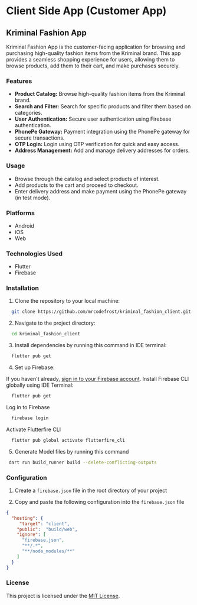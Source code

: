 # Client Side App (Customer App)

## Kriminal Fashion App

Kriminal Fashion App is the customer-facing application for browsing and purchasing high-quality fashion items from the Kriminal brand. This app provides a seamless shopping experience for users, allowing them to browse products, add them to their cart, and make purchases securely.

### Features

- **Product Catalog:** Browse high-quality fashion items from the Kriminal brand.
- **Search and Filter:** Search for specific products and filter them based on categories.
- **User Authentication:** Secure user authentication using Firebase authentication.
- **PhonePe Gateway:** Payment integration using the PhonePe gateway for secure transactions.
- **OTP Login:** Login using OTP verification for quick and easy access.
- **Address Management:** Add and manage delivery addresses for orders.

### Usage

- Browse through the catalog and select products of interest.
- Add products to the cart and proceed to checkout.
- Enter delivery address and make payment using the PhonePe gateway (in test mode).

### Platforms

- Android
- iOS
- Web

### Technologies Used

- Flutter
- Firebase

### Installation

1. Clone the repository to your local machine:

 ```bash
   git clone https://github.com/mrcodefrost/kriminal_fashion_client.git
 ```

2. Navigate to the project directory:

 ```bash
   cd kriminal_fashion_client
 ```

3. Install dependencies by running this command in IDE terminal:

 ```bash
   flutter pub get
 ```

4. Set up Firebase:

If you haven't already, [sign in to your Firebase account](https://firebase.google.com/docs/web/setup).
Install Firebase CLI globally using IDE Terminal:
 ```bash
   flutter pub get
 ```
Log in to Firebase
 ```bash
   firebase login
 ```

Activate Flutterfire CLI
 ```bash
   flutter pub global activate flutterfire_cli
 ```


5. Generate Model files by running this command

 ```bash
  dart run build_runner build --delete-conflicting-outputs
 ```

### Configuration

1. Create a `firebase.json` file in the root directory of your project

2. Copy and paste the following configuration into the `firebase.json` file

```json
{
  "hosting": {
     "target": "client",
    "public":  "build/web",
    "ignore": [
      "firebase.json",
      "**/.*",
      "**/node_modules/**"
    ]
  }
}
```

### License

This project is licensed under the [MIT License](https://opensource.org/licenses/MIT).
